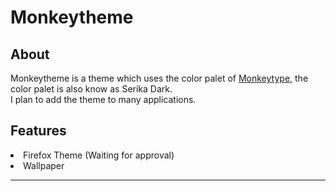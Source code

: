 <h1>Monkeytheme</h2>
<h2>About</h2>
<p>Monkeytheme is a theme which uses the color palet of <a href="https://monkeytype.com">Monkeytype</a>, the color palet is also know as Serika Dark. <br>I plan to add the theme to many applications.</p>
<h2>Features</h2>
  <li>Firefox Theme (Waiting for approval)</li>
  <li>Wallpaper</li>
<hr>
